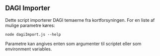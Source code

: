 DAGI Importer
-------------
Dette script importerer DAGI temaerne fra kortforsyningen. For en liste af mulige parametre køres:

```
node dagiImport.js --help
```

Parametre kan angives enten som argumenter til scriptet eller som environment variables.